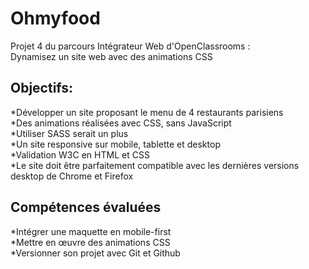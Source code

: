 # __Ohmyfood__   
Projet 4 du parcours Intégrateur Web d'OpenClassrooms :  
Dynamisez un site web avec des animations CSS  

## __Objectifs:__    
*Développer un site proposant le menu de 4 restaurants parisiens  
*Des animations réalisées avec CSS, sans JavaScript  
*Utiliser SASS serait un plus  
*Un site responsive sur mobile, tablette et desktop  
*Validation W3C en HTML et CSS  
*Le site doit être parfaitement compatible avec les dernières versions desktop de Chrome et Firefox  
## __Compétences évaluées__  
*Intégrer une maquette en mobile-first  
*Mettre en œuvre des animations CSS  
*Versionner son projet avec Git et Github  
